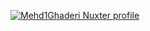  [![Mehd1Ghaderi Nuxter profile](https://nuxters.nuxt.com/card/Mehd1Ghaderi/og.png)](https://nuxters.nuxt.com/Mehd1Ghaderi)

 
 
